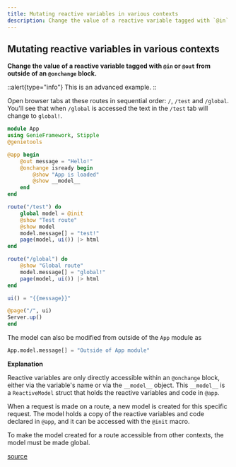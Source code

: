 ```yaml
---
title: Mutating reactive variables in various contexts
description: Change the value of a reactive variable tagged with `@in` or `@out` from outside of an `@onchange` block.
---
```


## Mutating reactive variables in various contexts

**Change the value of a reactive variable tagged with `@in` or `@out` from outside of an `@onchange` block.**

::alert{type="info"}
This is an advanced example.
::

Open browser tabs at these routes in sequential order: `/`, `/test` and `/global`. You'll see that when `/global` is accessed the text in the `/test` tab will change to `global!`.

````julia
module App
using GenieFramework, Stipple
@genietools

@app begin
    @out message = "Hello!"
    @onchange isready begin
        @show "App is loaded"
        @show __model__
    end
end

route("/test") do
    global model = @init
    @show "Test route"
    @show model
    model.message[] = "test!"
    page(model, ui()) |> html
end

route("/global") do
    @show "Global route"
    model.message[] = "global!"
    page(model, ui()) |> html
end

ui() = "{{message}}"

@page("/", ui)
Server.up()
end
````

The model can also be modified from outside of the `App` module as

```julia
App.model.message[] = "Outside of App module"
```

**Explanation**


Reactive variables are only directly accessible within an `@onchange` block, either via the variable's name or via the `__model__` object. This `__model__` is a `ReactiveModel` struct that holds the reactive variables and code in `@app`.

When a request is made on a route, a new model is created for this specific request. The model holds a copy of the reactive variables and code declared in `@app`, and it can be accessed with the `@init` macro.

To make the model created for a route accessible from other contexts, the model must be made global.


[source](https://github.com/GenieFramework/CodeExamples/blob/main/src/2.reactive-ui/mutating-reactive-variables.jl)
